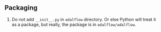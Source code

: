 ## Packaging

1. Do not add `__init__.py` in `adalflow` directory. Or else Python will treat it as a package, but really, the package is in `adalflow/adalflow`.
